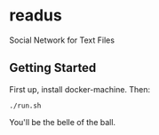 # readus
Social Network for Text Files

## Getting Started

First up, install docker-machine. Then:

```
./run.sh
```

You'll be the belle of the ball.
